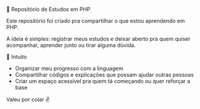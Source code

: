 📘 Repositório de Estudos em PHP

Este repositório foi criado pra compartilhar o que estou aprendendo em PHP.

A ideia é simples: registrar meus estudos e deixar aberto pra quem quiser acompanhar, aprender junto ou tirar alguma dúvida.

🎯 Intuito

- Organizar meu progresso com a linguagem
- Compartilhar códigos e explicações que possam ajudar outras pessoas
- Criar um espaço acessível pra quem tá começando ou quer reforçar a base

Valeu por colar ✌️
